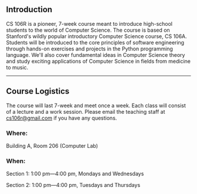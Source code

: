 ## Introduction 
CS 106R is a pioneer, 7-week course meant to introduce high-school students to the world of Computer Science. The course is based on Stanford's wildly popular introductory Computer Science course, CS 106A. Students will be introduced to the core principles of software engineering through hands-on exercises and projects in the Python programming language. We'll also cover fundamental ideas in Computer Science theory and study exciting applications of Computer Science in fields from medicine to music.

---

## Course Logistics
The course will last 7-week and meet once a week.
Each class will consist of a lecture and a work session. 
Please email the teaching staff at cs106r@gmail.com if you have any questions.

### Where:
Building A, Room 206 (Computer Lab)
### When:
Section 1: 1:00 pm—4:00 pm, Mondays and Wednesdays

Section 2: 1:00 pm—4:00 pm, Tuesdays and Thursdays

